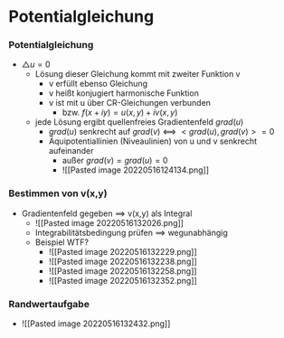 # Potentialgleichung
### Potentialgleichung
+ $\bigtriangleup u=0$
	+ Lösung dieser Gleichung kommt mit zweiter Funktion v
		+ v erfüllt ebenso Gleichung
		+ v heißt konjugiert harmonische Funktion
		+ v ist mit u über CR-Gleichungen verbunden
			+ bzw. $f(x+iy)=u(x,y)+iv(x,y)$
	+ jede Lösung ergibt quellenfreies Gradientenfeld $grad(u)$
		+ $grad(u)$ senkrecht auf  $grad(v)$ <==> $<grad(u),grad(v)>=0$
		+ Äquipotentiallinien (Niveaulinien) von u und v senkrecht aufeinander
			+ außer $grad(v)=grad(u)=0$
			+ ![[Pasted image 20220516124134.png]]

### Bestimmen von v(x,y) 
+ Gradientenfeld gegeben ==> v(x,y) als Integral
	+ ![[Pasted image 20220516132026.png]]
	+ Integrabilitätsbedingung prüfen ==> wegunabhängig
	+ Beispiel WTF?
		+ ![[Pasted image 20220516132229.png]]
		+ ![[Pasted image 20220516132238.png]]
		+ ![[Pasted image 20220516132258.png]]
		+ ![[Pasted image 20220516132352.png]]

### Randwertaufgabe
+ ![[Pasted image 20220516132432.png]]